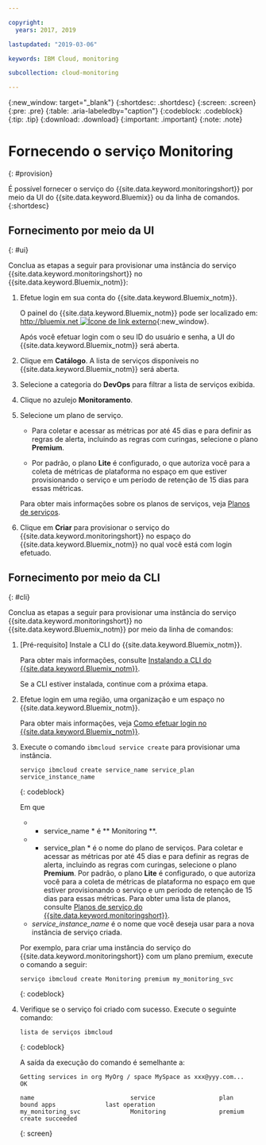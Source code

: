```yaml
---

copyright:
  years: 2017, 2019

lastupdated: "2019-03-06"

keywords: IBM Cloud, monitoring

subcollection: cloud-monitoring

---
```


{:new_window: target="_blank"}
{:shortdesc: .shortdesc}
{:screen: .screen}
{:pre: .pre}
{:table: .aria-labeledby="caption"}
{:codeblock: .codeblock}
{:tip: .tip}
{:download: .download}
{:important: .important}
{:note: .note}


# Fornecendo o serviço Monitoring
{: #provision}

É possível fornecer o serviço do {{site.data.keyword.monitoringshort}}
por meio da UI do {{site.data.keyword.Bluemix}} ou da linha de comandos.
{:shortdesc}


## Fornecimento por meio da UI
{: #ui}

Conclua as etapas a seguir para provisionar uma instância do serviço {{site.data.keyword.monitoringshort}} no {{site.data.keyword.Bluemix_notm}}:

1. Efetue login em sua conta do {{site.data.keyword.Bluemix_notm}}.

    O painel do {{site.data.keyword.Bluemix_notm}} pode ser localizado em: [http://bluemix.net ![Ícone de link externo](../../../icons/launch-glyph.svg "Ícone de link externo")](http://bluemix.net){:new_window}.
    
	Após você efetuar login com o seu ID do usuário e senha, a UI do {{site.data.keyword.Bluemix_notm}} será aberta.

2. Clique em **Catálogo**. A lista de serviços disponíveis no {{site.data.keyword.Bluemix_notm}} será aberta.

3. Selecione a categoria do **DevOps** para filtrar a lista de serviços exibida.

4. Clique no azulejo **Monitoramento**.

5. Selecione um plano de serviço. 

    * Para coletar e acessar as métricas por até 45 dias e para definir as regras de alerta, incluindo as regras com curingas, selecione o plano **Premium**. 
	
	* Por padrão, o plano **Lite** é configurado, o que autoriza você para a coleta de métricas de plataforma no espaço em que estiver provisionando o serviço e um período de retenção de 15 dias para essas métricas. 

    Para obter mais informações sobre os planos de serviços, veja [Planos de serviços](/docs/services/cloud-monitoring?topic=cloud-monitoring-monitoring_ov#plan).
	
6. Clique em **Criar** para provisionar o serviço do {{site.data.keyword.monitoringshort}} no espaço do {{site.data.keyword.Bluemix_notm}} no qual você está com login efetuado.
  
 

## Fornecimento por meio da CLI
{: #cli}

Conclua as etapas a seguir para provisionar uma instância do serviço {{site.data.keyword.monitoringshort}} no {{site.data.keyword.Bluemix_notm}} por meio da linha de comandos:

1. [Pré-requisito] Instale a CLI do {{site.data.keyword.Bluemix_notm}}.

   Para obter mais informações, consulte [Instalando a CLI do {{site.data.keyword.Bluemix_notm}}](/docs/cli?topic=cloud-cli-ibmcloud-cli#overview).
   
   Se a CLI estiver instalada, continue com a próxima etapa.
    
2. Efetue login em uma região, uma organização e um espaço no {{site.data.keyword.Bluemix_notm}}. 

    Para obter mais informações, veja [Como efetuar login no {{site.data.keyword.Bluemix_notm}}](/docs/services/cloud-monitoring/qa?topic=cloud-monitoring-cli_qa#login).
	
3. Execute o comando `ibmcloud service create` para provisionar uma instância.

    ```
	serviço ibmcloud create service_name service_plan service_instance_name
	```
	{: codeblock}
    
    Em que
    	
    * * service_name *  é  ** Monitoring **.
    * * service_plan *  é o nome do plano de serviços. Para coletar e acessar as métricas por até 45 dias e para definir as regras de alerta, incluindo as regras com curingas, selecione o plano **Premium**. Por padrão, o plano **Lite** é configurado, o que autoriza você para a coleta de métricas de plataforma no espaço em que estiver provisionando o serviço e um período de retenção de 15 dias para essas métricas. Para obter uma lista de planos, consulte [Planos de serviço do {{site.data.keyword.monitoringshort}}](/docs/services/cloud-monitoring?topic=cloud-monitoring-monitoring_ov#plan).
    * *service_instance_name* é o nome que você deseja usar para a nova instância de serviço criada.
    
    Por exemplo, para criar uma instância do serviço do {{site.data.keyword.monitoringshort}} com um plano premium, execute o comando a seguir:
    
	```
	serviço ibmcloud create Monitoring premium my_monitoring_svc
	```
	{: codeblock}
    
4. Verifique se o serviço foi criado com sucesso. Execute o seguinte comando:

    ```	
	lista de serviços ibmcloud
	```
	{: codeblock}
	
	A saída da execução do comando é semelhante a:
	
	```
    Getting services in org MyOrg / space MySpace as xxx@yyy.com...
    OK
    
    name                           service                  plan                   bound apps              last operation
    my_monitoring_svc              Monitoring               premium                                        create succeeded
	```
	{: screen}

	



